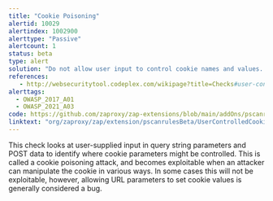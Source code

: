 ```yaml
---
title: "Cookie Poisoning"
alertid: 10029
alertindex: 1002900
alerttype: "Passive"
alertcount: 1
status: beta
type: alert
solution: "Do not allow user input to control cookie names and values. If some query string parameters must be set in cookie values, be sure to filter out semicolon's that can serve as name/value pair delimiters."
references:
   - http://websecuritytool.codeplex.com/wikipage?title=Checks#user-controlled-cookie
alerttags: 
  - OWASP_2017_A01
  - OWASP_2021_A03
code: https://github.com/zaproxy/zap-extensions/blob/main/addOns/pscanrulesBeta/src/main/java/org/zaproxy/zap/extension/pscanrulesBeta/UserControlledCookieScanRule.java
linktext: "org/zaproxy/zap/extension/pscanrulesBeta/UserControlledCookieScanRule.java"
---
```

This check looks at user-supplied input in query string parameters and POST data to identify where cookie parameters might be controlled. This is called a cookie poisoning attack, and becomes exploitable when an attacker can manipulate the cookie in various ways. In some cases this will not be exploitable, however, allowing URL parameters to set cookie values is generally considered a bug.
